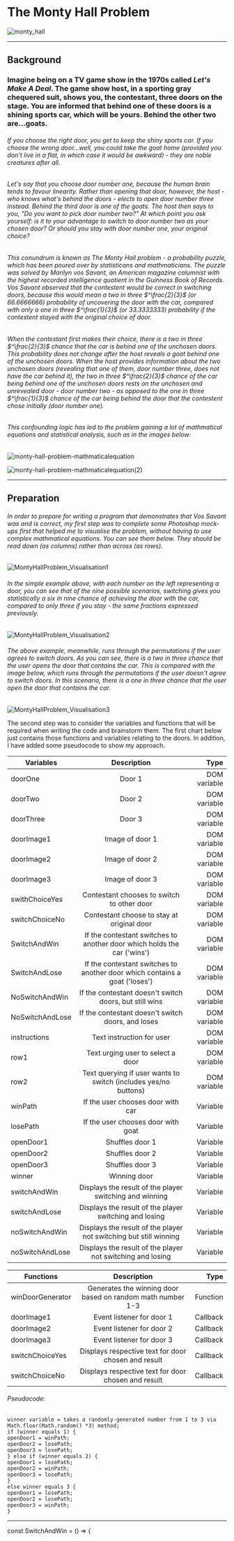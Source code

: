 # The Monty Hall Problem

![monty_hall](https://user-images.githubusercontent.com/52511353/202871777-56df5935-d665-44bf-992f-1d3c188237ac.jpeg)

---

## Background

### Imagine being on a TV game show in the 1970s called *Let's Make A Deal*. The game show host, in a sporting gray chequered suit, shows you, the contestant, three doors on the stage. You are informed that behind one of these doors is a shining sports car, which will be yours. Behind the other two are...goats. 
###### If you choose the right door, you get to keep the shiny sports car. If you choose the wrong door...well, you *could* take the goat home (provided you don't live in a flat, in which case it would be awkward) - they are noble creatures after all.
###### Let's say that you choose door number one, because the human brain tends to favour linearity. Rather than opening that door, however, the host - who knows what's behind the doors - elects to open door number three instead. Behind the third door is one of the goats. The host then says to you, "Do you want to pick door number two?" At which point you ask yourself: is it to your advantage to switch to door number two as your chosen door? Or should you stay with door number one, your original choice?
###### This conundrum is known as The Monty Hall problem - a probability puzzle, which has been poured over by statisticans and mathmaticians. The puzzle was solved by Marilyn vos Savant, an American magazine columnist with the highest recorded intelligence quotient in the *Guinness Book of Records*. Vos Savant observed that the contestent would be correct in switching doors, because this would mean a two in three $^\frac{2}{3}$ (or 66.6666666) probability of uncovering the door with the car, compared with only a one in three $^\frac{1}{3}$ (or 33.3333333) probability if the contestent stayed with the original choice of door.
###### When the contestant first makes their choice, there is a two in three $^\frac{2}{3}$ chance that the car is behind one of the unchosen doors. This probability does not change after the host reveals a goat behind one of the unchosen doors. When the host provides information about the two unchosen doors (revealing that one of them, door number three, does not have the car behind it), the two in three $^\frac{2}{3}$ chance of the car being behind one of the unchosen doors rests on the unchosen and unrevealed door - door number two - as opposed to the one in three $^\frac{1}{3}$ chance of the car being behind the door that the contestent chose initially (door number one). 
###### This confounding logic has led to the problem gaining a lot of mathmatical equations and statistical analysis, such as in the images below:

![monty-hall-problem-mathmaticalequation](https://user-images.githubusercontent.com/52511353/202873316-72600ac2-83d9-44ee-94cf-ef51a03d3eb9.png)

![monty-hall-problem-mathmaticalequation(2)](https://user-images.githubusercontent.com/52511353/202872160-da03657d-b52a-445f-b638-f68e68b294cb.jpg)

--- 
## Preparation

###### In order to prepare for writing a program that demonstrates that Vos Savant was and is correct, my first step was to complete some Photoshop mock-ups first that helped me to visualise the problem, without having to use complex mathmatical equations. You can see them below. They should be read down (as columns) rather than across (as rows). 

![MontyHallProblem_Visualisation1](https://user-images.githubusercontent.com/52511353/202873322-a004bb5c-82ab-459d-aff4-6b3623dc5582.jpg)

###### In the simple example above, with each number on the left representing a door, you can see that of the nine possible scenarios, switching gives you statistically a six in nine chance of achieving the door with the car, compared to only three if you stay - the same fractions expressed previously.

![MontyHallProblem_Visualisation2](https://user-images.githubusercontent.com/52511353/202874447-f76882dd-1fe9-4ec5-8323-98a83571d92c.jpg)

###### The above example, meanwhile, runs through the permutations if the user agrees to switch doors. As you can see, there is a two in three chance that the user opens the door that contains the car. This is compared with the image below, which runs through the permutations if the user *doesn't* agree to switch doors. In this scenario, there is a one in three chance that the user open the door that contains the car. 

![MontyHallProblem_Visualisation3](https://user-images.githubusercontent.com/52511353/202874454-97af8b54-72a1-4c89-a550-9c791c5c01a4.jpg)

The second step was to consider the variables and functions that will be required when writing the code and brainstorm them. The first chart below just contains those functions and variables relating to the doors. In addition, I have added some pseudocode to show my approach.

| Variables                       | Description                                                               | Type                  |
| -------------                   |:-------------:                                                            | -----:                |
| doorOne                         | Door 1                                                                    | DOM variable          |
| doorTwo                         | Door 2                                                                    | DOM variable          |
| doorThree                       | Door 3                                                                    | DOM variable          |
| doorImage1                      | Image of door 1                                                           | DOM variable          |
| doorImage2                      | Image of door 2                                                           | DOM variable          |
| doorImage3                      | Image of door 3                                                           | DOM variable          |
| swithChoiceYes                  | Contestant chooses to switch to other door                                | DOM variable          |
| switchChoiceNo                  | Contestant choose to stay at original door                                | DOM variable          |
| SwitchAndWin                    | If the contestant switches to another door which holds the car ('wins')   | DOM variable          |
| SwitchAndLose                   | If the contestant switches to another door which contains a goat ('loses')| DOM variable          |
| NoSwitchAndWin                  | If the contestant doesn't switch doors, but still wins                    | DOM variable          |
| NoSwitchAndLose                 | If the contestant doesn't switch doors, and loses                         | DOM variable          |
| instructions                    | Text instruction for user                                                 | DOM variable          |
| row1                            | Text urging user to select a door                                         | DOM variable          |
| row2                            | Text querying if user wants to switch (includes yes/no buttons)           | DOM variable          |
| winPath                         | If the user chooses door with car                                         | Variable              |
| losePath                        | If the user chooses door with goat                                        | Variable              |
| openDoor1                       | Shuffles door 1                                                           | Variable              |
| openDoor2                       | Shuffles door 2                                                           | Variable              |
| openDoor3                       | Shuffles door 3                                                           | Variable              |
| winner                          | Winning door                                                              | Variable              |
| switchAndWin                    | Displays the result of the player switching and winning                   | Variable              |
| switchAndLose                   | Displays the result of the player switching and losing                    | Variable              |
| noSwitchAndWin                  | Displays the result of the player not switching but still winning         | Variable              |
| noSwitchAndLose                 | Displays the result of the player not switching and losing                | Variable              |


| Functions                       | Description                                                               | Type                  |
| -------------                   |:-------------:                                                            | -----:                |
| winDoorGenerator                | Generates the winning door based on random math number 1-3                | Function              |           
| doorImage1                      | Event listener for door 1                                                 | Callback              |
| doorImage2                      | Event listener for door 2                                                 | Callback              |
| doorImage3                      | Event listener for door 3                                                 | Callback              |
| switchChoiceYes                 | Displays respective text for door chosen and result                       | Callback              |
| switchChoiceNo                  | Displays respective text for door chosen and result                       | Callback              |


###### Pseudocode:                    
```function winDoorGenerator() {
winner variable = takes a randomly-generated number from 1 to 3 via Math.floor(Math.random() *3) method;
if (winner equals 1) {
openDoor1 = winPath;
openDoor2 = losePath;
openDoor3 = losePath;
} else if (winner equals 2) {
openDoor1 = losePath;
openDoor2 = winPath;
openDoor3 = losePath;
}
else winner equals 3 {
openDoor1 = losePath;
openDoor2 = losePath;
openDoor3 = winPath;
}
```                              
---

const SwitchAndWin = () => {

